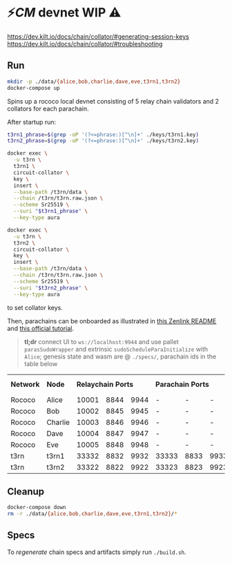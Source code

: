 # ⚡*CM* devnet WIP ⚠️

https://dev.kilt.io/docs/chain/collator/#generating-session-keys
https://dev.kilt.io/docs/chain/collator/#troubleshooting
## Run

``` bash
mkdir -p ./data/{alice,bob,charlie,dave,eve,t3rn1,t3rn2}
docker-compose up
```

Spins up a rococo local devnet consisting of 5 relay chain validators and 2 collators for each parachain.

After startup run:

``` bash
t3rn1_phrase=$(grep -oP '(?<=phrase:)[^\n]+' ./keys/t3rn1.key)
t3rn2_phrase=$(grep -oP '(?<=phrase:)[^\n]+' ./keys/t3rn2.key)

docker exec \
  -u t3rn \
  t3rn1 \
  circuit-collator \
  key \
  insert \
  --base-path /t3rn/data \
  --chain /t3rn/t3rn.raw.json \
  --scheme Sr25519 \
  --suri "$t3rn1_phrase" \
  --key-type aura

docker exec \
  -u t3rn \
  t3rn2 \
  circuit-collator \
  key \
  insert \
  --base-path /t3rn/data \
  --chain /t3rn/t3rn.raw.json \
  --scheme Sr25519 \
  --suri "$t3rn2_phrase" \
  --key-type aura
```
<!-- WIP: add 2 pchain collators 2 docker compose
pchain1_phrase=$(grep -oP '(?<=phrase:)[^\n]+' ./keys/pchain1.key)
pchain2_phrase=$(grep -oP '(?<=phrase:)[^\n]+' ./keys/pchain2.key)
pchain1_adrs=$(grep -oP '(?<=\(SS58\):\s)[^\n]+' ./keys/pchain1.key)
pchain2_adrs=$(grep -oP '(?<=\(SS58\):\s)[^\n]+' ./keys/pchain2.key)

docker exec \
  -u para \
  pchain1 \
  printf \
  "$pchain1_phrase" \
  > "/t3rn/data/keystore/61757261${pchain1_adrs#0x}"

docker exec \
  -u para \
  pchain2 \
  printf \
  "$pchain2_phrase" \
  > "/t3rn/data/keystore/61757261${pchain2_adrs#0x}" -->

to set collator keys.

Then, parachains can be onboarded as illustrated in [this Zenlink README](https://github.com/zenlinkpro/Zenlink-DEX-Module#register-parachain--establish-hrmp-channel) and [this official tutorial](https://docs.substrate.io/tutorials/v3/cumulus/connect-parachain/#parachain-registration).

> **tl;dr** connect UI to `ws://localhost:9944` and use pallet `parasSudoWrapper` and extrinsic `sudoScheduleParaInitialize` with `Alice`; genesis state and wasm are @ `./specs/`, parachain ids in the table below

<table style="margin-bottom:0;">
  <tr>
    <td><b>Network</b></td>
    <td><b>Node</b></td>
    <td colspan="3"><b>Relaychain Ports</b></td>
    <td colspan="3"><b>Parachain Ports</b></td>
    <td><b>Parachain Id</b></td>
  </tr>
  <tr>
    <td>Rococo</td>
    <td>Alice</td>
    <td>10001</td>
    <td>8844</td>
    <td>9944</td>
    <td>-</td>
    <td>-</td>
    <td>-</td>
    <td>-</td>
  </tr>
  <tr>
    <td>Rococo</td>
    <td>Bob</td>
    <td>10002</td>
    <td>8845</td>
    <td>9945</td>
    <td>-</td>
    <td>-</td>
    <td>-</td>
    <td>-</td>
  </tr>
  <tr>
    <td>Rococo</td>
    <td>Charlie</td>
    <td>10003</td>
    <td>8846</td>
    <td>9946</td>
    <td>-</td>
    <td>-</td>
    <td>-</td>
    <td>-</td>
  </tr>
  <tr>
    <td>Rococo</td>
    <td>Dave</td>
    <td>10004</td>
    <td>8847</td>
    <td>9947</td>
    <td>-</td>
    <td>-</td>
    <td>-</td>
    <td>-</td>
  </tr>
  <tr>
    <td>Rococo</td>
    <td>Eve</td>
    <td>10005</td>
    <td>8848</td>
    <td>9948</td>
    <td>-</td>
    <td>-</td>
    <td>-</td>
    <td>-</td>
  </tr>
  <tr>
    <td>t3rn</td>
    <td>t3rn1</td>
    <td>33332</td>
    <td>8832</td>
    <td>9932</td>
    <td>33333</td>
    <td>8833</td>
    <td>9933</td>
    <td>3000</td>
  </tr>
  <tr>
    <td>t3rn</td>
    <td>t3rn2</td>
    <td>33322</td>
    <td>8822</td>
    <td>9922</td>
    <td>33323</td>
    <td>8823</td>
    <td>9923</td>
    <td>3000</td>
  </tr>
  <!-- <tr>
    <td>pchain</td>
    <td>pchain1</td>
    <td>44444</td>
    <td>4488</td>
    <td>4499</td>
    <td>44443</td>
    <td>4487</td>
    <td>4498</td>
    <td>4000</td>
  </tr> -->
</table>

<!-- *The "pchain" is a plain [Substrate parachain instance](https://github.com/substrate-developer-hub/substrate-parachain-template)*. All code uses `polkadot-v0.9.13` Substrate. -->

## Cleanup

<!-- ``` bash
docker-compose down
rm -r ./data/{alice,bob,charlie,dave,eve,t3rn1,t3rn2,pchain1,pchain2}/*
``` -->
``` bash
docker-compose down
rm -r ./data/{alice,bob,charlie,dave,eve,t3rn1,t3rn2}/*
```

## Specs

To *regenerate* chain specs and artifacts simply run `./build.sh`.
